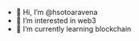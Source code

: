 - 👋 Hi, I’m @hsotoaravena
- 👀 I’m interested in web3
- 🌱 I’m currently learning blockchain


<!---
...
--->
